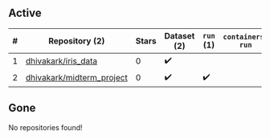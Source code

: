 ## Active
| # | Repository (2) | Stars | Dataset (2) | `run` (1) | `containers-run` |
| --- | --- | --- | --- | --- | --- |
| 1 | [dhivakark/iris_data](https://github.com/dhivakark/iris_data) | 0 | :heavy_check_mark: |  |  |
| 2 | [dhivakark/midterm_project](https://github.com/dhivakark/midterm_project) | 0 | :heavy_check_mark: | :heavy_check_mark: |  |

## Gone
No repositories found!
